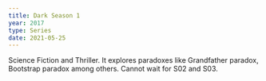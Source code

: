 ```yaml
---
title: Dark Season 1
year: 2017
type: Series
date: 2021-05-25
---
```


Science Fiction and Thriller. It explores paradoxes like Grandfather paradox, Bootstrap paradox among others. Cannot wait for S02 and S03.   
